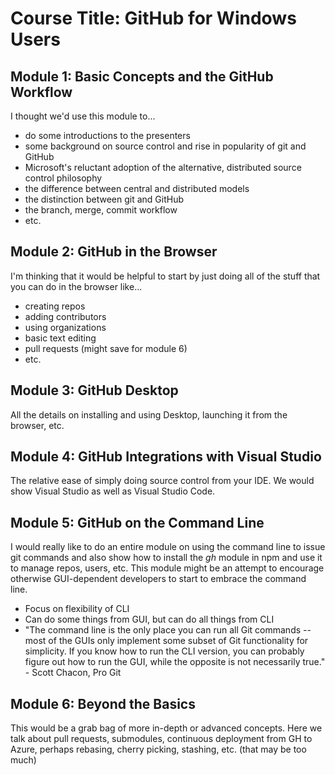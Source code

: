# Course Title: GitHub for Windows Users
## Module 1: Basic Concepts and the GitHub Workflow
I thought we'd use this module to...
- do some introductions to the presenters
- some background on source control and rise in popularity of git and GitHub
- Microsoft's reluctant adoption of the alternative, distributed source control philosophy
- the difference between central and distributed models
- the distinction between git and GitHub
- the branch, merge, commit workflow
- etc.

## Module 2: GitHub in the Browser
I'm thinking that it would be helpful to start by just doing all of the stuff that you can do in the browser like...
- creating repos
- adding contributors
- using organizations
- basic text editing
- pull requests (might save for module 6)
- etc.

## Module 3: GitHub Desktop
All the details on installing and using Desktop, launching it from the browser, etc.

## Module 4: GitHub Integrations with Visual Studio
The relative ease of simply doing source control from your IDE. We would show Visual Studio as well as Visual Studio Code.

## Module 5: GitHub on the Command Line
I would really like to do an entire module on using the command line to issue git commands and also show how to install the _gh_ module in npm and use it to manage repos, users, etc. This module might be an attempt to encourage otherwise GUI-dependent developers to start to embrace the command line.
- Focus on flexibility of CLI
- Can do some things from GUI, but can do all things from CLI
- "The command line is the only place you can run all Git commands -- most of the GUIs only implement some subset of Git functionality for simplicity. If you know how to run the CLI version, you can probably figure out how to run the GUI, while the opposite is not necessarily true." - Scott Chacon, Pro Git


## Module 6: Beyond the Basics
This would be a grab bag of more in-depth or advanced  concepts. Here we talk about pull requests, submodules, continuous deployment from GH to Azure, perhaps rebasing, cherry picking, stashing, etc. (that may be too much)
